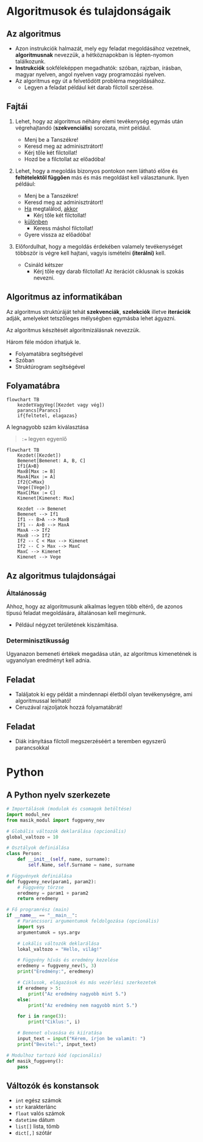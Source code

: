 # Algoritmusok és  tulajdonságaik

## Az algoritmus
- Azon instrukciók halmazát, mely egy feladat megoldásához vezetnek, **algoritmusnak** nevezzük, a hétköznapokban is lépten-nyomon találkozunk.
- **Instrukciók** sokféleképpen megadhatók: szóban, rajzban, írásban, magyar nyelven, angol nyelven vagy programozási nyelven.
- Az algoritmus egy út a felvetődött probléma megoldásához. 
    - Legyen a feladat például két darab filctoll szerzése. 

## Fajtái

1. Lehet, hogy az algoritmus néhány elemi tevékenység egymás után végrehajtandó (**szekvenciális**) sorozata, mint például.
    - Menj be a Tanszékre!
    - Keresd meg az adminisztrátort!
    - Kérj tőle két filctollat!
    - Hozd be a filctollat az előadóba!

1. Lehet, hogy a megoldás bizonyos pontokon nem látható előre és **feltételektől függően** más és más megoldást kell választanunk. Ilyen például:
    - Menj be a Tanszékre!
    - Keresd meg az adminisztrátort!
    - <ins>Ha</ins> megtalálod, <ins>akkor</ins>
        - Kérj tőle két filctollat!
    - <ins>különben</ins>
        - Keress máshol filctollat!
    - Gyere vissza az előadóba!

1. Előfordulhat, hogy a megoldás érdekében valamely tevékenységet többször is végre kell hajtani, vagyis ismételni **(iterálni)** kell.
    - Csináld kétszer
        - Kérj tőle egy darab filctollat!
Az iterációt ciklusnak is szokás nevezni. 

## Algoritmus az informatikában

Az algoritmus struktúráját tehát **szekvenciák**, **szelekciók** illetve **iterációk** adják, amelyeket tetszőleges mélységben egymásba lehet ágyazni.

Az algoritmus készítését algoritmizálásnak nevezzük.

Három féle módon írhatjuk le.
- Folyamatábra segítségével
- Szóban
- Struktúrogram segítségével

## Folyamatábra

```mermaid
flowchart TB
    kezdetVagyVeg([Kezdet vagy vég])
    parancs[Parancs]
    if{feltetel, elagazas}
```
A legnagyobb szám kiválasztása
> `:=` legyen egyenlő
```mermaid
flowchart TB
	Kezdet([Kezdet])
    Bemenet[Bemenet: A, B, C]
    If1{A>B}
    MaxB[Max := B]
    MaxA[Max := A]
    If2{C>Max}
    Vege([Vege]) 
    MaxC[Max := C]
    Kimenet[Kimenet: Max]

    Kezdet --> Bemenet
    Bemenet --> If1
    If1 -- B>A --> MaxB
    If1 -- A>B --> MaxA
    MaxA --> If2
    MaxB --> If2
    If2 -- C < Max --> Kimenet
    If2 -- C > Max --> MaxC
    MaxC --> Kimenet
    Kimenet --> Vege
```

## Az algoritmus tulajdonságai
### Általánosság
Ahhoz, hogy az algoritmusunk alkalmas legyen több eltérő, de azonos típusú feladat megoldására, általánosan kell megírnunk.
- Például négyzet területének kiszámítása.
### Determinisztikusság
Ugyanazon bemeneti értékek megadása után, az algoritmus kimenetének is ugyanolyan eredményt kell adnia.

## Feladat

- Találjatok ki egy példát a mindennapi életből olyan tevékenységre, ami algoritmussal leírható!
- Ceruzával rajzoljatok hozzá folyamatábrát!

## Feladat
- Diák irányítása filctoll megszerzéséért a teremben egyszerű parancsokkal

# Python

## A Python nyelv szerkezete

```py
# Importálások (modulok és csomagok betöltése)
import modul_nev
from masik_modul import fuggveny_nev

# Globális változók deklarálása (opcionális)
global_valtozo = 10

# Osztályok definiálása
class Person:
    def __init__(self, name, surname):
        self.Name, self.Surname = name, surname

# Függvények definiálása
def fuggveny_nev(param1, param2):
    # Függvény törzse
    eredmeny = param1 + param2
    return eredmeny

# Fő programrész (main)
if __name__ == "__main__":
    # Parancssori argumentumok feldolgozása (opcionális)
    import sys
    argumentumok = sys.argv

    # Lokális változók deklarálása
    lokal_valtozo = "Hello, világ!"

    # Függvény hívás és eredmény kezelése
    eredmeny = fuggveny_nev(5, 3)
    print("Eredmény:", eredmeny)

    # Ciklusok, elágazások és más vezérlési szerkezetek
    if eredmeny > 5:
        print("Az eredmény nagyobb mint 5.")
    else:
        print("Az eredmény nem nagyobb mint 5.")

    for i in range(3):
        print("Ciklus:", i)

    # Bemenet olvasása és kiíratása
    input_text = input("Kérem, írjon be valamit: ")
    print("Bevitel:", input_text)

# Modulhoz tartozó kód (opcionális)
def masik_fuggveny():
    pass
```

## Változók és konstansok
- `int` egész számok
- `str` karakterlánc
- `float` valós számok
- `datetime` dátum
- `list[]` lista, tömb
- `dict[,]` szótár